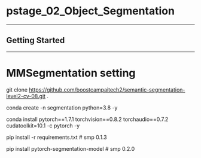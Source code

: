 # pstage_02_Object_Segmentation
---
## Getting Started
---
# MMSegmentation setting

git clone https://github.com/boostcampaitech2/semantic-segmentation-level2-cv-08.git .

conda create -n segmentation python=3.8 -y

conda install pytorch==1.7.1 torchvision==0.8.2 torchaudio==0.7.2 cudatoolkit=10.1 -c pytorch -y

pip install -r requirements.txt # smp 0.1.3

pip install pytorch-segmentation-model # smp 0.2.0
